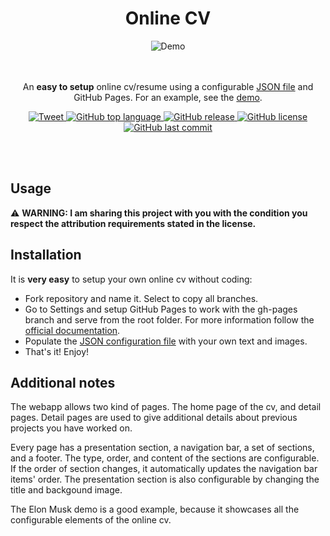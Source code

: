 <h1 align="center">
  Online CV
</h1>
<div align="center">
  <img alt="Demo" src="https://i.imgur.com/hmhaUqP.gif" />
</div>
</br></br>
<p align="center">
  An <b>easy to setup</b> online cv/resume using a configurable <a href="https://github.com/alfredonuhe/online-cv/blob/gh-pages/config.json">JSON file</a> and GitHub Pages. For an example, see the <a href="https://alfredonuhe.github.io/online-cv/">demo</a>.
</p>
<p align="center">
  <a href="https://twitter.com/intent/tweet?text=An%20easy%20to%20set%20up%20personal%20website%20using%20a%20JSON%20configuration%20file:%20&url=https://github.com/alfredonuhe/online-cv" target="_blank">
    <img src="https://img.shields.io/twitter/url/https/shields.io.svg?style=social" alt="Tweet" />
  </a>
  <a href="" target="_blank">
    <img src="https://img.shields.io/github/languages/top/alfredonuhe/online-cv.svg?style=popout-square" alt="GitHub top language" />
  </a>
  <a href="" target="_blank">
    <img src="https://img.shields.io/github/release/alfredonuhe/online-cv.svg?style=popout-square" alt="GitHub release" />
  </a>
  <a href="" target="_blank">
    <img src="https://img.shields.io/github/license/alfredonuhe/online-cv.svg?style=popout-square" alt="GitHub license" />
  </a>
  <a href="" target="_blank">
    <img src="https://img.shields.io/github/last-commit/alfredonuhe/online-cv.svg?style=popout-square" alt="GitHub last commit" />
  </a>
</p>
</br></br>

## Usage

:warning: **WARNING: I am sharing this project with you with the condition you respect the attribution requirements stated in the license.**

## Installation

It is **very easy** to setup your own online cv without coding:

* Fork repository and name it. Select to copy all branches.
* Go to Settings and setup GitHub Pages to work with the gh-pages branch and serve from the root folder. For more information follow the [official documentation](https://docs.github.com/en/pages/getting-started-with-github-pages/configuring-a-publishing-source-for-your-github-pages-site#publishing-from-a-branch).
* Populate the [JSON configuration file](https://github.com/alfredonuhe/online-cv/blob/gh-pages/config.json) with your own text and images.
* That's it! Enjoy!

## Additional notes

The webapp allows two kind of pages. The home page of the cv, and detail pages. Detail pages are used to give additional details about previous projects you have worked on.

Every page has a presentation section, a navigation bar, a set of sections, and a footer. The type, order, and content of the sections are configurable. If the order of section changes, it automatically updates the navigation bar items' order. The presentation section is also configurable by changing the title and backgound image.

The Elon Musk demo is a good example, because it showcases all the configurable elements of the online cv.
